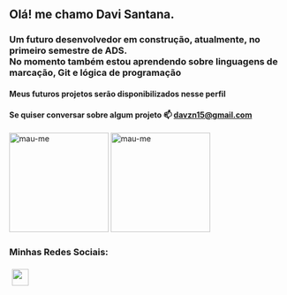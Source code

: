 ## Olá! me chamo Davi Santana.
### Um futuro desenvolvedor em construção, atualmente, no primeiro semestre de ADS. <br> No momento também estou aprendendo sobre linguagens de marcação, Git e lógica de programação

#### Meus futuros projetos serão disponibilizados nesse perfil 
#### Se quiser conversar sobre algum projeto 📫 **davzn15@gmail.com**
<div> 
  <img height= "180em" src="https://github-readme-stats.vercel.app/api?username=dsant71&show_icons=true&theme=github_dark&locale=en" alt="mau-me" />
  <img height= "180em" src="https://github-readme-stats.vercel.app/api/top-langs?username=dsant71&show_icons=true&theme=github_dark&locale=en&layout=compact" alt="mau-me" />
</div>
<h3 align="left">Minhas Redes Sociais:</h3>
<p align="left">
<div><a href="http://instagram.com/olaf_mau/"><img style="margin:5px" height= "30em" src="https://cdn-icons-png.flaticon.com/512/1384/1384031.png"></a></div>

